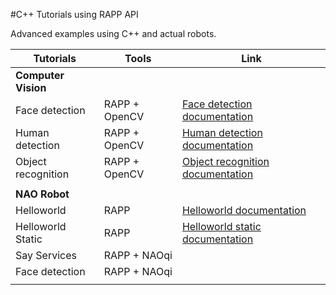 #C++ Tutorials using RAPP API

Advanced examples using C++ and actual robots.

| Tutorials | Tools | Link |
|-----------|-------|------|
|**Computer Vision** |  |  |
|Face detection| RAPP + OpenCV | [Face detection documentation](/computer_vision/face_detection/README.md)|
|Human detection| RAPP + OpenCV | [Human detection documentation](/computer_vision/human_detection/README.md)|
|Object recognition| RAPP + OpenCV | [Object recognition documentation](/computer_vision/object_recognition/README.md)|
|           |       |
|**NAO Robot**|       |   |
|Helloworld | RAPP | [Helloworld documentation](nao_robot/helloworld/README.md)
|Helloworld Static | RAPP| [Helloworld static documentation](nao_robot/helloworld_static/README.md)
|Say Services | RAPP + NAOqi |
|Face detection | RAPP + NAOqi |
|           |       |
